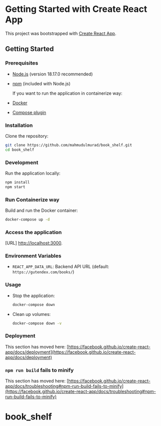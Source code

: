 # Getting Started with Create React App

This project was bootstrapped with [Create React App](https://github.com/facebook/create-react-app).

## Getting Started

### Prerequisites

- [Node.js](https://nodejs.org/) (version 18.17.0 recommended)
- [npm](https://www.npmjs.com/) (included with Node.js)

  If you want to run the application in containerize way:

- [Docker](https://www.docker.com/)
- [Compose plugin](https://docs.docker.com/compose/install/linux/)

### Installation

Clone the repository:

```bash
git clone https://github.com/mahmudulmurad/book_shelf.git
cd book_shelf
```

### Development

Run the application locally:

```bash
npm install
npm start
```

### Run Containerize way

Build and run the Docker container:

```bash
docker-compose up -d
```

### Access the application

[URL] [http://localhost:3000](http://localhost:3000).

### Environment Variables

- `REACT_APP_DATA_URL`: Backend API URL (default: `https://gutendex.com/books/`)

### Usage

- Stop the application:

  ```bash
  docker-compose down
  ```

- Clean up volumes:

  ```bash
  docker-compose down -v
  ```

### Deployment

This section has moved here: [https://facebook.github.io/create-react-app/docs/deployment](https://facebook.github.io/create-react-app/docs/deployment)

### `npm run build` fails to minify

This section has moved here: [https://facebook.github.io/create-react-app/docs/troubleshooting#npm-run-build-fails-to-minify](https://facebook.github.io/create-react-app/docs/troubleshooting#npm-run-build-fails-to-minify)

# book_shelf
